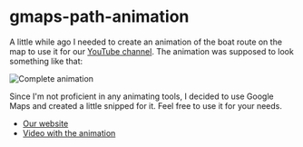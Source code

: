 # gmaps-path-animation

A little while ago I needed to create an animation of the boat route on the map to use it for our [YouTube channel](https://www.youtube.com/c/SailingMoonshine). The animation was supposed to look something like that:

![Complete animation](https://github.com/LukaszRados/gmaps-path-animation/blob/master/demo.gif?raw=true)

Since I'm not proficient in any animating tools, I decided to use Google Maps and created a little snipped for it. Feel free to use it for your needs. 

- [Our website](http://sailingmoonshine.com/en)
- [Video with the animation](https://www.youtube.com/watch?v=kyLolriKhbI)
